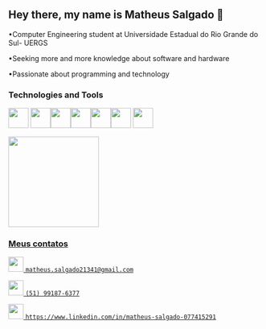 ## Hey there, my name is Matheus Salgado 👋

<div>
  
•Computer Engineering student at Universidade Estadual do Rio Grande do Sul- UERGS

•Seeking more and more knowledge about software and hardware 

•Passionate about programming and technology 
</div>

<div>
  
### Technologies and Tools

<img loading="lazy" src="https://cdn.jsdelivr.net/gh/devicons/devicon/icons/git/git-original.svg" width="40" height="40"/> <img src="https://cdn.jsdelivr.net/gh/devicons/devicon@latest/icons/python/python-original.svg" width="40" height="40" /><img src="https://cdn.jsdelivr.net/gh/devicons/devicon@latest/icons/c/c-original.svg" width="40" height="40" /><img src="https://cdn.jsdelivr.net/gh/devicons/devicon@latest/icons/html5/html5-original.svg" width="40" height="40"/><img src="https://cdn.jsdelivr.net/gh/devicons/devicon@latest/icons/css3/css3-original.svg" width="40" height="40" /><img src="https://cdn.jsdelivr.net/gh/devicons/devicon@latest/icons/javascript/javascript-original.svg" width="40" height="40" /> <img src="https://cdn.jsdelivr.net/gh/devicons/devicon@latest/icons/arduino/arduino-original.svg" width="40" height="40" />
</div>


<a href="https://github.com/matheus-salgado02">
<img loading="lazy" height="180em" src="https://github-readme-stats.vercel.app/api/top-langs/?username=matheus-salgado02&layout=compact&langs_count=7&theme=dracula" />



<div>
  
### Meus contatos
<img loading="lazy" src="https://cdn4.iconfinder.com/data/icons/logos-brands-in-colors/48/google-gmail-512.png" height=30 width=30/>  `matheus.salgado21341@gmail.com`

<img src="https://cdn3.iconfinder.com/data/icons/social-network-30/512/social-01-512.png" width=30 height=30/> `(51) 99187-6377`

<img src="https://cdn1.iconfinder.com/data/icons/logotypes/32/linkedin-512.png" width=30 height=30/> [`https://www.linkedin.com/in/matheus-salgado-077415291`](https://www.linkedin.com/in/matheus-salgado-077415291)

</div>





<!--
**Matheus-Salgado02/matheus-salgado02** is a ✨ _special_ ✨ repository because its `README.md` (this file) appears on your GitHub profile.

Here are some ideas to get you started:

- 🔭 I’m currently working on ...
- 🌱 I’m currently learning ...
- 👯 I’m looking to collaborate on ...
- 🤔 I’m looking for help with ...
- 💬 Ask me about ...
- 📫 How to reach me: ...
- 😄 Pronouns: ...
- ⚡ Fun fact: ...
-->
